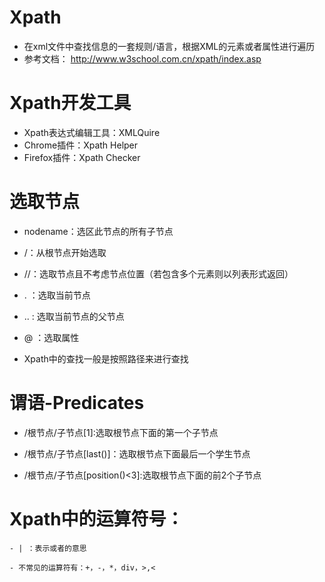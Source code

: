 # Xpath
- 在xml文件中查找信息的一套规则/语言，根据XML的元素或者属性进行遍历
- 参考文档： http://www.w3school.com.cn/xpath/index.asp

# Xpath开发工具

- Xpath表达式编辑工具：XMLQuire
- Chrome插件：Xpath Helper
- Firefox插件：Xpath Checker

# 选取节点
- nodename：选区此节点的所有子节点
- /：从根节点开始选取
- //：选取节点且不考虑节点位置（若包含多个元素则以列表形式返回）

- . ：选取当前节点
- .. : 选取当前节点的父节点
- @ ：选取属性
- Xpath中的查找一般是按照路径来进行查找


# 谓语-Predicates

- /根节点/子节点[1]:选取根节点下面的第一个子节点
- /根节点/子节点[last()]：选取根节点下面最后一个学生节点

- /根节点/子节点[position()<3]:选取根节点下面的前2个子节点


# Xpath中的运算符号：
    - | ：表示或者的意思

    - 不常见的运算符有：+，-，*，div，>,<

